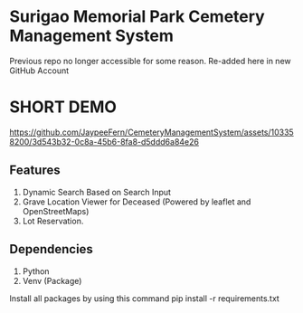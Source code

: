 # Surigao Memorial Park Cemetery Management System
Previous repo no longer accessible for some reason. Re-added here in new GitHub Account

# SHORT DEMO
https://github.com/JaypeeFern/CemeteryManagementSystem/assets/103358200/3d543b32-0c8a-45b6-8fa8-d5ddd6a84e26

## Features
1. Dynamic Search Based on Search Input 
2. Grave Location Viewer for Deceased (Powered by leaflet and OpenStreetMaps)
3. Lot Reservation.

## Dependencies 
1. Python
2. Venv (Package)

Install all packages by using this command pip install -r requirements.txt











